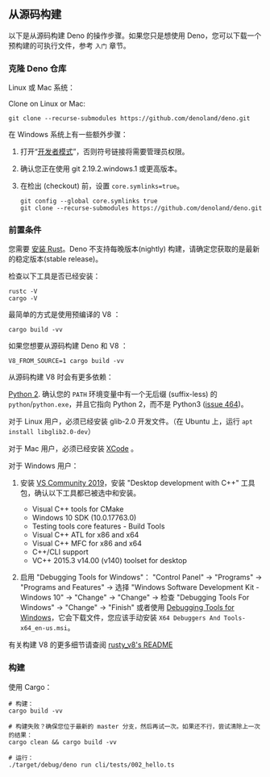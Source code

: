 ## 从源码构建

以下是从源码构建 Deno 的操作步骤。如果您只是想使用 Deno，您可以下载一个预构建的可执行文件，参考 `入门` 章节。

### 克隆 Deno 仓库

Linux 或 Mac 系统：

Clone on Linux or Mac:

```shell
git clone --recurse-submodules https://github.com/denoland/deno.git
```

在 Windows 系统上有一些额外步骤：

1. 打开“[开发者模式](https://www.google.com/search?q=windows+enable+developer+mode)”，否则符号链接将需要管理员权限。

2. 确认您正在使用 git 2.19.2.windows.1 或更高版本。

3. 在检出 (checkout) 前，设置 `core.symlinks=true`。
   ```shell
   git config --global core.symlinks true
   git clone --recurse-submodules https://github.com/denoland/deno.git
   ```

### 前置条件

您需要 [安装 Rust](https://www.rust-lang.org/tools/install)。Deno 不支持每晚版本(nightly) 构建，请确定您获取的是最新的稳定版本(stable release)。

检查以下工具是否已经安装：

```
rustc -V
cargo -V
```

最简单的方式是使用预编译的 V8 ：

```
cargo build -vv
```

如果您想要从源码构建 Deno 和 V8 ：

```
V8_FROM_SOURCE=1 cargo build -vv
```

从源码构建 V8 时会有更多依赖：

[Python 2](https://www.python.org/downloads). 确认您的 `PATH` 环境变量中有一个无后缀 (suffix-less) 的 `python`/`python.exe`，并且它指向 Python 2，而不是 Python3 ([issue 464](https://github.com/denoland/deno/issues/464#issuecomment-411795578))。

对于 Linux 用户，必须已经安装 glib-2.0 开发文件。（在 Ubuntu 上，运行 `apt install libglib2.0-dev`）

对于 Mac 用户，必须已经安装 [XCode](https://developer.apple.com/xcode/) 。

对于 Windows 用户：

1. 安装 [VS Community 2019](https://www.visualstudio.com/downloads/)，安装 "Desktop development with C++" 工具包，确认以下工具都已被选中和安装。

   - Visual C++ tools for CMake
   - Windows 10 SDK (10.0.17763.0)
   - Testing tools core features - Build Tools
   - Visual C++ ATL for x86 and x64
   - Visual C++ MFC for x86 and x64
   - C++/CLI support
   - VC++ 2015.3 v14.00 (v140) toolset for desktop

2) 启用 "Debugging Tools for Windows"：
   "Control Panel"
   → "Programs"
   → "Programs and Features"
   → 选择 "Windows Software Development Kit - Windows 10"
   → "Change"
   → "Change"
   → 检查 "Debugging Tools For Windows"
   → "Change"
   → "Finish"
   或者使用 [Debugging Tools for Windows](https://docs.microsoft.com/en-us/windows-hardware/drivers/debugger/)，它会下载文件，您应该手动安装 `X64 Debuggers And Tools-x64_en-us.msi`。

有关构建 V8 的更多细节请查阅 [rusty_v8's README](https://github.com/denoland/rusty_v8)

### 构建

使用 Cargo：

```shell
# 构建：
cargo build -vv

# 构建失败？确保您位于最新的 master 分支，然后再试一次。如果还不行，尝试清除上一次的结果：
cargo clean && cargo build -vv

# 运行：
./target/debug/deno run cli/tests/002_hello.ts
```
